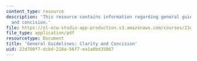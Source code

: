 ```yaml
---
content_type: resource
description: 'This resource contains information regarding general guidelines: Clarity
  and concision.'
file: https://ol-ocw-studio-app-production.s3.amazonaws.com/courses/21g-222-expository-writing-for-bilingual-students-fall-2002/22d700f7dcbd218a56f7ea1a0bd35067_MIT21G_222F02_guidelines.pdf
file_type: application/pdf
resourcetype: Document
title: 'General Guidelines: Clarity and Concision'
uid: 22d700f7-dcbd-218a-56f7-ea1a0bd35067
---
```

